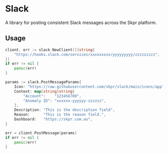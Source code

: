 Slack
=====

A library for posting consistent Slack messages across the Skpr platform.

## Usage


```go
client, err := slack.NewClient([]string{
    "https://hooks.slack.com/services/xxxxxxxxx/yyyyyyyyy/zzzzzzzzz",
})
if err != nil {
    panic(err)
}

params := slack.PostMessageParams{
    Icon: "https://raw.githubusercontent.com/skpr/slack/main/icons/application_drupal.png",
    Context: map[string]string{
        "Account":    "123456789",
        "Anomaly ID": "xxxxxx-yyyyyy-zzzzzz",
    },
    Description: "This is the description field",
    Reason:      "This is the reason field.",
    Dashboard:   "https://skpr.com.au",
}

err = client.PostMessage(params)
if err != nil {
    panic(err)
}
```
